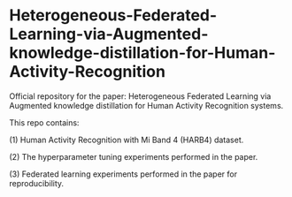 # Heterogeneous-Federated-Learning-via-Augmented-knowledge-distillation-for-Human-Activity-Recognition
Official repository for the paper: Heterogeneous Federated Learning via Augmented knowledge distillation for Human Activity Recognition systems. 


This repo contains: 

(1) Human Activity Recognition with Mi Band 4 (HARB4) dataset. 

(2) The hyperparameter tuning experiments performed in the paper. 

(3) Federated learning experiments performed in the paper for reproducibility.
